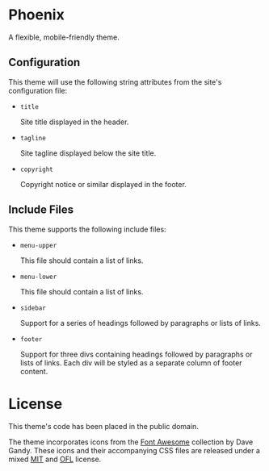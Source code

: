 
# Phoenix

A flexible, mobile-friendly theme.



## Configuration

This theme will use the following string attributes from the site's configuration file:

* `title`

  Site title displayed in the header.

* `tagline`

  Site tagline displayed below the site title.

* `copyright`

  Copyright notice or similar displayed in the footer.



## Include Files

This theme supports the following include files:

* `menu-upper`

  This file should contain a list of links.

* `menu-lower`

  This file should contain a list of links.

* `sidebar`

  Support for a series of headings followed by paragraphs or lists of links.

* `footer`

  Support for three divs containing headings followed by paragraphs or lists
  of links. Each div will be styled as a separate column of footer content.



# License

This theme's code has been placed in the public domain.

The theme incorporates icons from the [Font Awesome][fonts] collection by Dave Gandy. These icons and their accompanying CSS files are released under a mixed [MIT][] and [OFL][] license.

[fonts]: http://fontawesome.io
[mit]: https://opensource.org/licenses/mit-license.html
[ofl]: http://scripts.sil.org/cms/scripts/page.php?site_id=nrsi&id=OFL
